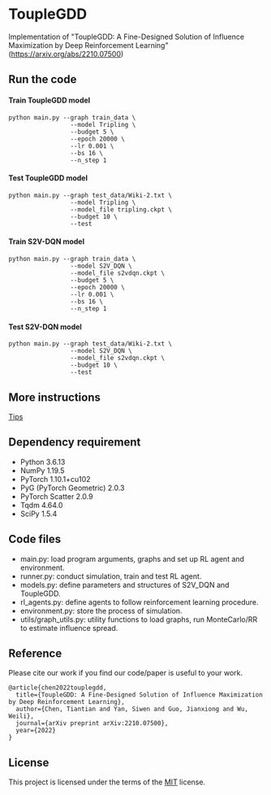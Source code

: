 # ToupleGDD

Implementation of "ToupleGDD: A Fine-Designed Solution of Influence Maximization by Deep Reinforcement Learning" (https://arxiv.org/abs/2210.07500)

Run the code
------------

#### Train ToupleGDD model

	python main.py --graph train_data \
                     --model Tripling \
                     --budget 5 \
                     --epoch 20000 \
                     --lr 0.001 \
                     --bs 16 \
                     --n_step 1

#### Test ToupleGDD model

	python main.py --graph test_data/Wiki-2.txt \
                     --model Tripling \
                     --model_file tripling.ckpt \
                     --budget 10 \
                     --test

#### Train S2V-DQN model

	python main.py --graph train_data \
                     --model S2V_DQN \
                     --model_file s2vdqn.ckpt \
                     --budget 5 \
                     --epoch 20000 \
                     --lr 0.001 \
                     --bs 16 \
                     --n_step 1

#### Test S2V-DQN model

	python main.py --graph test_data/Wiki-2.txt \
                     --model S2V_DQN \
                     --model_file s2vdqn.ckpt \
                     --budget 10 \
                     --test

More instructions
-----------------
[Tips](https://github.com/Dtrycode/ToupleGDD/blob/main/instructions.md)

Dependency requirement
----------------------

- Python 3.6.13
- NumPy 1.19.5
- PyTorch 1.10.1+cu102
- PyG (PyTorch Geometric) 2.0.3
- PyTorch Scatter 2.0.9
- Tqdm 4.64.0
- SciPy 1.5.4

Code files
----------

- main.py: load program arguments, graphs and set up RL agent and environment.
- runner.py: conduct simulation, train and test RL agent.
- models.py: define parameters and structures of S2V_DQN and ToupleGDD.  
- rl_agents.py: define agents to follow reinforcement learning procedure.
- environment.py: store the process of simulation.  
- utils/graph_utils.py: utility functions to load graphs, run MonteCarlo/RR to estimate influence spread.   

Reference
---------
Please cite our work if you find our code/paper is useful to your work.

	@article{chen2022touplegdd,
      title={ToupleGDD: A Fine-Designed Solution of Influence Maximization by Deep Reinforcement Learning},
      author={Chen, Tiantian and Yan, Siwen and Guo, Jianxiong and Wu, Weili},
      journal={arXiv preprint arXiv:2210.07500},
      year={2022}
    }


License
-------
This project is licensed under the terms of the [MIT](https://github.com/Dtrycode/ToupleGDD/blob/main/LICENSE) license.
